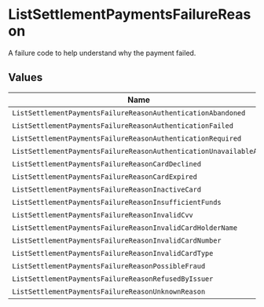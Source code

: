 # ListSettlementPaymentsFailureReason

A failure code to help understand why the payment failed.


## Values

| Name                                                              | Value                                                             |
| ----------------------------------------------------------------- | ----------------------------------------------------------------- |
| `ListSettlementPaymentsFailureReasonAuthenticationAbandoned`      | authentication_abandoned                                          |
| `ListSettlementPaymentsFailureReasonAuthenticationFailed`         | authentication_failed                                             |
| `ListSettlementPaymentsFailureReasonAuthenticationRequired`       | authentication_required                                           |
| `ListSettlementPaymentsFailureReasonAuthenticationUnavailableAcs` | authentication_unavailable_acs                                    |
| `ListSettlementPaymentsFailureReasonCardDeclined`                 | card_declined                                                     |
| `ListSettlementPaymentsFailureReasonCardExpired`                  | card_expired                                                      |
| `ListSettlementPaymentsFailureReasonInactiveCard`                 | inactive_card                                                     |
| `ListSettlementPaymentsFailureReasonInsufficientFunds`            | insufficient_funds                                                |
| `ListSettlementPaymentsFailureReasonInvalidCvv`                   | invalid_cvv                                                       |
| `ListSettlementPaymentsFailureReasonInvalidCardHolderName`        | invalid_card_holder_name                                          |
| `ListSettlementPaymentsFailureReasonInvalidCardNumber`            | invalid_card_number                                               |
| `ListSettlementPaymentsFailureReasonInvalidCardType`              | invalid_card_type                                                 |
| `ListSettlementPaymentsFailureReasonPossibleFraud`                | possible_fraud                                                    |
| `ListSettlementPaymentsFailureReasonRefusedByIssuer`              | refused_by_issuer                                                 |
| `ListSettlementPaymentsFailureReasonUnknownReason`                | unknown_reason                                                    |